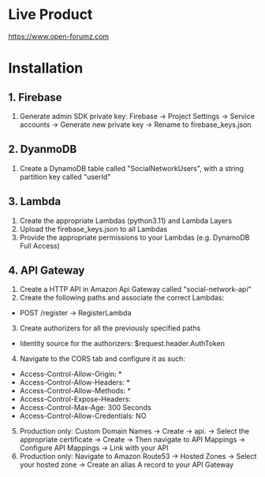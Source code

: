 # Live Product
https://www.open-forumz.com

# Installation

## 1. Firebase
1. Generate admin SDK private key: Firebase -> Project Settings -> Service accounts -> Generate new private key -> Rename to firebase_keys.json

## 2. DyanmoDB
1. Create a DynamoDB table called "SocialNetworkUsers", with a string partition key called "userId"

## 3. Lambda
1. Create the appropriate Lambdas (python3.11) and Lambda Layers
2. Upload the firebase_keys.json to all Lambdas
3. Provide the appropriate permissions to your Lambdas (e.g. DynamoDB Full Access)

## 4. API Gateway
1. Create a HTTP API in Amazon Api Gateway called "social-network-api"
2. Create the following paths and associate the correct Lambdas:
- POST /register -> RegisterLambda
3. Create authorizers for all the previously specified paths
- Identity source for the authorizers: $request.header.AuthToken
4. Navigate to the CORS tab and configure it as such:
- Access-Control-Allow-Origin: *
- Access-Control-Allow-Headers: *
- Access-Control-Allow-Methods: *
- Access-Control-Expose-Headers: <leave empty>
- Access-Control-Max-Age: 300 Seconds
- Access-Control-Allow-Credentials: NO
5. Production only: Custom Domain Names -> Create -> api.<your-domain> -> Select the appropriate certificate -> Create -> Then navigate to API Mappings -> Configure API Mappings -> Link with your API
6. Production only: Navigate to Amazon Route53 -> Hosted Zones -> Select your hosted zone -> Create an alias A record to your API Gateway
